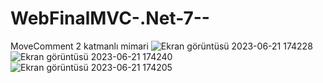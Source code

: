 # WebFinalMVC-.Net-7--
MoveComment
2 katmanlı mimari
![Ekran görüntüsü 2023-06-21 174228](https://github.com/buusratekiin/WebFinalMVC-.Net-7--/assets/88576734/dc529cbd-60fb-4221-b967-09cad7a0403d)
![Ekran görüntüsü 2023-06-21 174240](https://github.com/buusratekiin/WebFinalMVC-.Net-7--/assets/88576734/7d0d440e-d508-4360-acb6-1936a1e6479d)
![Ekran görüntüsü 2023-06-21 174205](https://github.com/buusratekiin/WebFinalMVC-.Net-7--/assets/88576734/0509ceb7-cbaa-4b74-8ad5-f4b7312f82fe)
